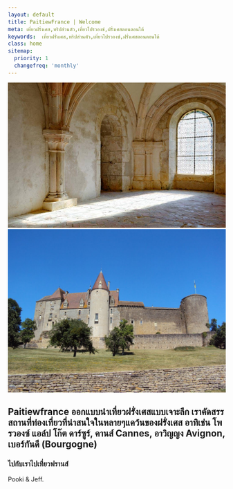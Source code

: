 ```yaml
---
layout: default
title: PaitiewFrance | Welcome
meta: เที่ยวฝรั่งเศส,ทริปส่วนตัว,เที่ยวโปรวองซ์,ฝรั่งเศสตอนตอนใต้
keywords:  เที่ยวฝรั่งเศส,ทริปส่วนตัว,เที่ยวโปรวองซ์,ฝรั่งเศสตอนตอนใต้ 
class: home
sitemap:
  priority: 1
  changefreq: 'monthly'
---
```





<div class="intro-picture">
    <img src="img/fontenay.jpg" alt="" id="one">
    <img src="img/chateauneuf.jpg" alt="" id="two">
</div>


##  Paitiewfrance ออกแบบนำเที่ยวฝรั่งเศสแบบเจาะลึก เราคัดสรรสถานที่ท่องเที่ยวที่น่าสนใจในหลายๆแคว้นของฝรั่งเศส อาทิเช่น โพรวองซ์ แอล์ป โก๊ต ดาร์ซูร์, คานส์ Cannes, อาวิญญง Avignon, เบอร์กันดี (Bourgogne)

### ไปกับเราไปเที่ยวฟรานส์


Pooki & Jeff.  



